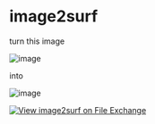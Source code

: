 # image2surf

turn this image

![image](https://user-images.githubusercontent.com/106311219/175272059-1b204e8f-a3d1-46f3-9a92-d76f9ce16b8b.png)

into 

![image](https://user-images.githubusercontent.com/106311219/175271770-a2c77ea1-238d-414a-9fe2-d966d2db198b.png)


[![View image2surf on File Exchange](https://www.mathworks.com/matlabcentral/images/matlab-file-exchange.svg)](https://kr.mathworks.com/matlabcentral/fileexchange/113970-image2surf)
